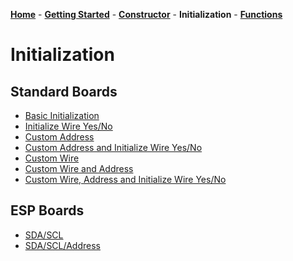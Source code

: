 [**Home**](https://porrey.github.io/max1704x) -
[**Getting Started**](https://porrey.github.io/max1704x/getting-started) -
[**Constructor**](https://porrey.github.io/max1704x/constructor) -
**Initialization** -
[**Functions**](https://porrey.github.io/max1704x/functions)
# Initialization
## Standard Boards
* [Basic Initialization](https://porrey.github.io/max1704x/initialization/basic)
* [Initialize Wire Yes/No](https://porrey.github.io/max1704x/initialization/initialize-wire-yes-no)
* [Custom Address](https://porrey.github.io/max1704x/initialization/custom-address)
* [Custom Address and Initialize Wire Yes/No](https://porrey.github.io/max1704x/initialization/custom-address-initialize-wire-yes-no)
* [Custom Wire](https://porrey.github.io/max1704x/initialization/custom-wire)
* [Custom Wire and Address](https://porrey.github.io/max1704x/initialization/custom-wire-address)
* [Custom Wire, Address and Initialize Wire Yes/No](https://porrey.github.io/max1704x/initialization/custom-wire-address-initialize-wire-yes-no)

## ESP Boards
* [SDA/SCL](https://porrey.github.io/max1704x/initialization/sda-scl)
* [SDA/SCL/Address](https://porrey.github.io/max1704x/initialization/sda-scl-address)